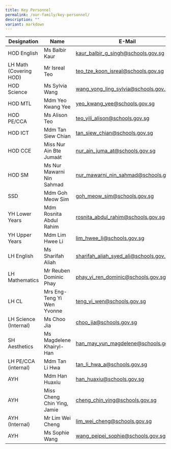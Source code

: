 ```yaml
---
title: Key Personnel
permalink: /our-family/key-personnel/
description: ""
variant: markdown
---
```

|Designation | Name | E-Mail |
| -------- | -------- | -------- |
| HOD English     | Ms Balbir Kaur     | kaur_balbir_g_singh@schools.gov.sg
| LH Math (Covering HOD) | Mr Isreal Teo | teo_tze_koon_isreal@schools.gov.sg
| HOD Science | Ms Sylvia Wang | wang_yong_ling_sylvia@schools.gov.sg
| HOD MTL | Mdm Yeo Kwang Yee | yeo_kwang_yee@schools.gov.sg
 HOD PE/CCA | Ms Alison Teo | teo_yili_alison@schools.gov.sg
 HOD ICT | Mdm Tan Siew Chian | tan_siew_chian@schools.gov.sg
 HOD CCE | Miss Nur Ain Bte Jumaát | nur_ain_juma_at@schools.gov.sg
 HOD SM | Ms Nur Mawarni Nin Sahmad | nur_mawarni_nin_sahmad@schools.gov.sg
SSD | Mdm Goh Meow Sim | goh_meow_sim@schools.gov.sg 
YH Lower Years | Mdm Rosnita Abdul Rahim | rosnita_abdul_rahim@schools.gov.sg
YH Upper Years | Mdm Lim Hwee Li | lim_hwee_li@schools.gov.sg
LH English | Ms Sharifah Aliah | sharifah_aliah_syed_ali@schools.gov.sg 
 LH Mathematics | Mr Reuben Dominic Phay | phay_yi_ren_dominic@schools.gov.sg
 LH CL | Mrs Eng-Teng Yi Wen Yvonne | teng_yi_wen@schools.gov.sg
 LH Science (Internal) | Ms Choo Jia | choo_jia@schools.gov.sg
 SH Aesthetics | Ms Magdelene Khairyl-Han | han_may_yun_magdelene@schools.gov.sg
 LH PE/CCA (internal) | Mdm Tan Li Hwa | tan_li_hwa_a@schools.gov.sg
 AYH | Mdm Han Huaxiu | han_huaxiu@schools.gov.sg
 AYH | Miss Cheng Chin Ying, Jamie | cheng_chin_ying@schools.gov.sg
 AYH (Internal) | Mr Lim Wei Cheng | lim_wei_cheng@schools.gov.sg
 AYH | Ms Sophie Wang | wang_peipei_sophie@schools.gov.sg